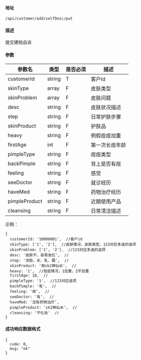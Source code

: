#### 地址
`/api/customer/add/selfDesc/put`

#### 描述
提交建档自诉

#### 参数
|参数名|类型|是否必须|描述|
|---|---|---|---|
|customerId|string|T|客户Id|
|skinType|array|F|皮肤类型|
|skinProblem|array|F|皮肤问题|
|desc|string|F|皮肤状况描述|
|step|string|F|日常护肤步骤|
|skinProduct|string|F|护肤品|
|heavy|string|F|例假痘痘加重|
|firstAge|int|F|第一次长痘年龄|
|pimpleType|string|F|痘痘类型|
|backPimple|string|F|背上是否有痘|
|feeling|string|F|感觉|
|seeDoctor|string|F|就诊经历|
|haveMed|string|F|药物治疗经历|
|pimpleProduct|string|F|近期使用产品|
|cleansing|string|F|日常清洁描述|


示例：
```
{
  customerId: '10000001',  //客户id
  skinType: ['1', '2'],  //皮肤情况，皮肤类型，123对应多选的选项
  skinProblem: ['1', '2'],  //123对应多选的选项
  desc: '皮肤干，容易发红',  //
  step: '洗脸，水、乳、霜',  //
  skinProduct: '用sk2神仙水',  //
  heavy: '1',  //痘痘情况，1加重，2不加重
  firstAge: 18,  //
  pimpleType: '1',  //123对应选项
  backPimple: '有',  //
  feeling: '痒',  //
  seeDoctor: '有',  //
  haveMed: '没有药物治疗',
  pimpleProduct: 'sk2神仙水',  //
  cleansing: '不化妆'  //
}
```

#### 成功响应数据格式
```
{
  code: 0,
  msg: "ok"
}
```

